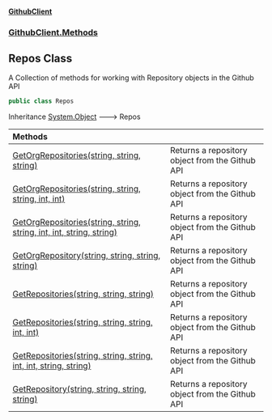 #### [GithubClient](index 'index')
### [GithubClient.Methods](GithubClient.Methods 'GithubClient.Methods')

## Repos Class

A Collection of methods for working with Repository objects in the Github API

```csharp
public class Repos
```

Inheritance [System.Object](https://docs.microsoft.com/en-us/dotnet/api/System.Object 'System.Object') &#129106; Repos

| Methods | |
| :--- | :--- |
| [GetOrgRepositories(string, string, string)](GithubClient.Methods.Repos.GetOrgRepositories(string,string,string) 'GithubClient.Methods.Repos.GetOrgRepositories(string, string, string)') | Returns a repository object from the Github API |
| [GetOrgRepositories(string, string, string, int, int)](GithubClient.Methods.Repos.GetOrgRepositories(string,string,string,int,int) 'GithubClient.Methods.Repos.GetOrgRepositories(string, string, string, int, int)') | Returns a repository object from the Github API |
| [GetOrgRepositories(string, string, string, int, int, string, string)](GithubClient.Methods.Repos.GetOrgRepositories(string,string,string,int,int,string,string) 'GithubClient.Methods.Repos.GetOrgRepositories(string, string, string, int, int, string, string)') | Returns a repository object from the Github API |
| [GetOrgRepository(string, string, string, string)](GithubClient.Methods.Repos.GetOrgRepository(string,string,string,string) 'GithubClient.Methods.Repos.GetOrgRepository(string, string, string, string)') | Returns a repository object from the Github API |
| [GetRepositories(string, string, string)](GithubClient.Methods.Repos.GetRepositories(string,string,string) 'GithubClient.Methods.Repos.GetRepositories(string, string, string)') | Returns a repository object from the Github API |
| [GetRepositories(string, string, string, int, int)](GithubClient.Methods.Repos.GetRepositories(string,string,string,int,int) 'GithubClient.Methods.Repos.GetRepositories(string, string, string, int, int)') | Returns a repository object from the Github API |
| [GetRepositories(string, string, string, int, int, string, string)](GithubClient.Methods.Repos.GetRepositories(string,string,string,int,int,string,string) 'GithubClient.Methods.Repos.GetRepositories(string, string, string, int, int, string, string)') | Returns a repository object from the Github API |
| [GetRepository(string, string, string, string)](GithubClient.Methods.Repos.GetRepository(string,string,string,string) 'GithubClient.Methods.Repos.GetRepository(string, string, string, string)') | Returns a repository object from the Github API |
